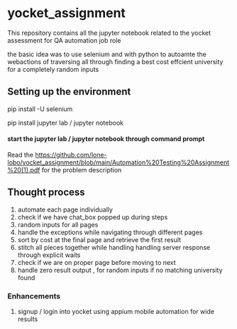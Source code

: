 # yocket_assignment
This repository  contains all the jupyter notebook related to the yocket assessment for QA automation job role

the basic idea was to use selenium and with python to autoamte the webactions of traversing all through finding a best cost effcient university for a completely random inputs 


## Setting up the environment 
pip install -U selenium 

pip install jupyter lab / jupyter notebook

#### start the jupyter lab / jupyter notebook through command prompt

Read the https://github.com/lone-lobo/yocket_assignment/blob/main/Automation%20Testing%20Assignment%20(1).pdf for the problem description


## Thought process 
 1. automate each page individually 
 2. check if we have chat_box popped up during steps
 3. random inputs for all pages
 4. handle the exceptions while navigating through different pages
 5. sort by cost at the final page and retrieve the first result
 6. stitch all pieces together while handling handling server response through explicit waits
 7. check if we are on proper page before moving to next
 8. handle zero result output , for random inputs if no matching university found 

### Enhancements 
 1. signup / login into yocket using appium mobile automation for wide results
